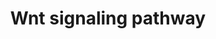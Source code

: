 ---
annotations:
- type: Pathway Ontology
  value: Wnt signaling pathway
authors:
- M.Lieberman
- MaintBot
- Thomas
- Ddigles
- Cizar
- Ariutta
- Mkutmon
- Eweitz
description: 'Wnt proteins are secreted morphogens that are required for basic developmental
  processes, such as cell-fate specification, progenitor-cell proliferation and the
  control of asymmetric cell division, in many different species and organs. There
  are at least three different Wnt pathways: the canonical pathway, the planar cell
  polarity (PCP) pathway and the Wnt/Ca2+ pathway. In the canonical Wnt pathway, the
  major effect of Wnt ligand binding to its receptor is the stabilization of cytoplasmic
  beta-catenin through inhibition of the bea-catenin degradation complex. Beta-catenin
  is then free to enter the nucleus and activate Wnt-regulated genes through its interaction
  with TCF (T-cell factor) family transcription factors and concomitant recruitment
  of coactivators. Planar cell polarity (PCP) signaling leads to the activation of
  the small GTPases RHOA (RAS homologue gene-family member A) and RAC1, which activate
  the stress kinase JNK (Jun N-terminal kinase) and ROCK (RHO-associated coiled-coil-containing
  protein kinase 1) and leads to remodelling of the cytoskeleton and changes in cell
  adhesion and motility. WNT-Ca2+ signalling is mediated through G proteins and phospholipases
  and leads to transient increases in cytoplasmic free calcium that subsequently activate
  the kinase PKC (protein kinase C) and CAMKII (calcium calmodulin mediated kinase
  II) and the phosphatase calcineurin.  Source: [http://www.genome.jp/kegg/pathway/hsa/hsa04310.html
  KEGG].'
last-edited: 2021-05-14
organisms:
- Mus musculus
redirect_from:
- /index.php/Pathway:WP403
- /instance/WP403
schema-jsonld:
- '@context': https://schema.org/
  '@id': https://wikipathways.github.io/pathways/WP403.html
  '@type': Dataset
  creator:
    '@type': Organization
    name: WikiPathways
  description: 'Wnt proteins are secreted morphogens that are required for basic developmental
    processes, such as cell-fate specification, progenitor-cell proliferation and
    the control of asymmetric cell division, in many different species and organs.
    There are at least three different Wnt pathways: the canonical pathway, the planar
    cell polarity (PCP) pathway and the Wnt/Ca2+ pathway. In the canonical Wnt pathway,
    the major effect of Wnt ligand binding to its receptor is the stabilization of
    cytoplasmic beta-catenin through inhibition of the bea-catenin degradation complex.
    Beta-catenin is then free to enter the nucleus and activate Wnt-regulated genes
    through its interaction with TCF (T-cell factor) family transcription factors
    and concomitant recruitment of coactivators. Planar cell polarity (PCP) signaling
    leads to the activation of the small GTPases RHOA (RAS homologue gene-family member
    A) and RAC1, which activate the stress kinase JNK (Jun N-terminal kinase) and
    ROCK (RHO-associated coiled-coil-containing protein kinase 1) and leads to remodelling
    of the cytoskeleton and changes in cell adhesion and motility. WNT-Ca2+ signalling
    is mediated through G proteins and phospholipases and leads to transient increases
    in cytoplasmic free calcium that subsequently activate the kinase PKC (protein
    kinase C) and CAMKII (calcium calmodulin mediated kinase II) and the phosphatase
    calcineurin.  Source: [http://www.genome.jp/kegg/pathway/hsa/hsa04310.html KEGG].'
  keywords:
  - Fbxw2
  - Fzd2
  - Jun
  - Fzd5
  - Dvl1
  - Wnt7a
  - Prkcd
  - Mapk10
  - Plau
  - Fzd9
  - Prkcz
  - Wnt10b
  - Csnk1e
  - Fzd1
  - Prkcc
  - Wnt6
  - Prkca
  - Rac1
  - Prkch
  - Wnt1
  - TCF-1/LEF
  - Fzd10
  - Ccnd1
  - Ppp2r5e
  - Wnt7b
  - Fzd3
  - Ldlr
  - Fzd8
  - Apoptosis
  - Prkce
  - Prkcb
  - Ccnd3
  - Prkd1
  - Apc
  - Wnt2b
  - Wnt3a
  - Wnt11
  - Dvl2
  - Wnt5a
  - Wnt4
  - Myc
  - Prkcq
  - Rhoa
  - Pafah1b1
  - Axin1
  - Dvl3
  - Wnt10a
  - Fosl1
  - Wnt16
  - Frat1
  - Mapk9
  - Gsk3b
  - Ctnnb1
  - Wnt3
  - Fzd7
  - Wnt5b
  - Prkci
  - Ccnd2
  - Fzd6
  - Wnt2
  - Sfrp4
  - Ppp2r5c
  license: CC0
  name: Wnt signaling pathway
seo: CreativeWork
title: Wnt signaling pathway
wpid: WP403
---